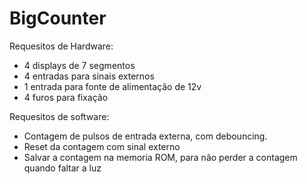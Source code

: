 BigCounter
==========

Requesitos de Hardware:
- 4 displays de 7 segmentos
- 4 entradas para sinais externos
- 1 entrada para fonte de alimentação de 12v
- 4 furos para fixação

Requesitos de software:
- Contagem de pulsos de entrada externa, com debouncing.
- Reset da contagem com sinal externo
- Salvar a contagem na memoria ROM, para não perder a contagem quando faltar a luz
